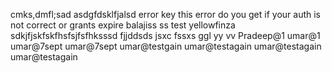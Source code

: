 
cmks,dmfl;sad
asdgfdsklfjalsd
error key
this error do you get if your auth is not correct or grants expire balajiss
ss
test yellowfinza
sdkjfjskfskfhsfsjfsfhksssd
fjjddsds
jsxc
fssxs
ggl
yy
vv
Pradeep@1
umar@1
umar@7sept
umar@7sept
umar@testgain
umar@testagain
umar@testagain
umar@testagain
